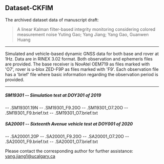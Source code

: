 ## Dataset-CKFIM
The archived dataset data of manuscript draft:

> A linear Kalman filter-based integrity monitoring considering colored measurement noise
  Yuting Gao; Yang Jiang; Yang Gao, Guanwen Huang

-------------
Simulated and vehicle-based dynamic GNSS data for both base and rover at 1Hz. Data are in RINEX 3.02 format. Both observation and ephemeris files are provided.
The base receiver is NovAtel OEM719 as files marked with 'O7', rover is u-blox ZED-F9P as files marked with 'F9'. Each observation file has a 'brief' file where basic information regarding the observation period is provided.

-------
##### SM19301 -- Simulation test at DOY301 of 2019
-- .SM19301.19N
-- .SM19301_F9.20O
-- .SM19301_O7.20O
-- .SM19301_F9.brief.txt
-- .SM19301_O7.brief.txt

##### SA20001 -- Sixteenth Avenue vehicle test at DOY001 of 2020
-- .SA20001.20P
-- .SA20001_F9.20O
-- .SA20001_O7.20O
-- .SA20001_F9.brief.txt
-- .SA20001_O7.brief.txt

Please contact the corresponding author for further assistance:
[yang.jiang1@ucalgary.ca](yang.jiang1@ucalgary.ca)
